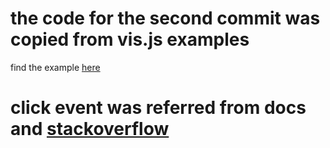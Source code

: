 # the code for the second commit was copied from vis.js examples
find the example [here](https://visjs.github.io/vis-network/examples/static/jsfiddle.9a1d006a4f5cf9c954a754f87c5b9b9f1d2cb93cfef823f575d069d631ef4831.html)

# click event was referred from docs and [stackoverflow](https://stackoverflow.com/a/35920459)